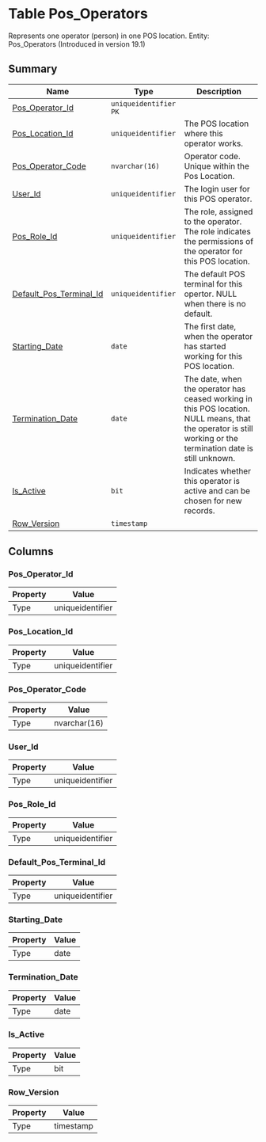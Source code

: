 # Table Pos_Operators

Represents one operator (person) in one POS location. Entity: Pos_Operators (Introduced in version 19.1)

## Summary

| Name | Type | Description |
| - | - | --- |
|[Pos_Operator_Id](#pos_operator_id)|`uniqueidentifier` `PK`||
|[Pos_Location_Id](#pos_location_id)|`uniqueidentifier` |The POS location where this operator works.|
|[Pos_Operator_Code](#pos_operator_code)|`nvarchar(16)` |Operator code. Unique within the Pos Location.|
|[User_Id](#user_id)|`uniqueidentifier` |The login user for this POS operator.|
|[Pos_Role_Id](#pos_role_id)|`uniqueidentifier` |The role, assigned to the operator. The role indicates the permissions of the operator for this POS location.|
|[Default_Pos_Terminal_Id](#default_pos_terminal_id)|`uniqueidentifier` |The default POS terminal for this opertor. NULL when there is no default.|
|[Starting_Date](#starting_date)|`date` |The first date, when the operator has started working for this POS location.|
|[Termination_Date](#termination_date)|`date` |The date, when the operator has ceased working in this POS location. NULL means, that the operator is still working or the termination date is still unknown.|
|[Is_Active](#is_active)|`bit` |Indicates whether this operator is active and can be chosen for new records.|
|[Row_Version](#row_version)|`timestamp` ||

## Columns

### Pos_Operator_Id

| Property | Value |
| - | - |
|Type|uniqueidentifier|

### Pos_Location_Id

| Property | Value |
| - | - |
|Type|uniqueidentifier|

### Pos_Operator_Code

| Property | Value |
| - | - |
|Type|nvarchar(16)|

### User_Id

| Property | Value |
| - | - |
|Type|uniqueidentifier|

### Pos_Role_Id

| Property | Value |
| - | - |
|Type|uniqueidentifier|

### Default_Pos_Terminal_Id

| Property | Value |
| - | - |
|Type|uniqueidentifier|

### Starting_Date

| Property | Value |
| - | - |
|Type|date|

### Termination_Date

| Property | Value |
| - | - |
|Type|date|

### Is_Active

| Property | Value |
| - | - |
|Type|bit|

### Row_Version

| Property | Value |
| - | - |
|Type|timestamp|


